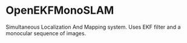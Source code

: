 OpenEKFMonoSLAM
===============

Simultaneous Localization And Mapping system. Uses EKF filter and a monocular sequence of images.
